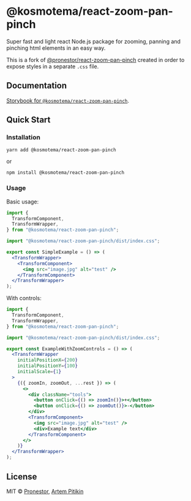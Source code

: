 # @kosmotema/react-zoom-pan-pinch

Super fast and light react Node.js package for zooming, panning and pinching html elements in an easy way.

This is a fork of [@pronestor/react-zoom-pan-pinch](https://github.com/proNestorAps/react-zoom-pan-pinch) created in order to expose styles in a separate `.css` file.

## Documentation

[Storybook for `@kosmotema/react-zoom-pan-pinch`](https://kosmotema.github.io/react-zoom-pan-pinch/).

## Quick Start

### Installation

```shell
yarn add @kosmotema/react-zoom-pan-pinch
```

or

```shell
npm install @kosmotema/react-zoom-pan-pinch
```

### Usage

Basic usage:

```jsx
import {
  TransformComponent,
  TransformWrapper,
} from "@kosmotema/react-zoom-pan-pinch";

import "@kosmotema/react-zoom-pan-pinch/dist/index.css";

export const SimpleExample = () => (
  <TransformWrapper>
    <TransformComponent>
      <img src="image.jpg" alt="test" />
    </TransformComponent>
  </TransformWrapper>
);
```

With controls:

```jsx
import {
  TransformComponent,
  TransformWrapper,
} from "@kosmotema/react-zoom-pan-pinch";

import "@kosmotema/react-zoom-pan-pinch/dist/index.css";

export const ExampleWithZoomControls = () => (
  <TransformWrapper
    initialPositionX={200}
    initialPositionY={100}
    initialScale={1}
  >
    {({ zoomIn, zoomOut, ...rest }) => (
      <>
        <div className="tools">
          <button onClick={() => zoomIn()}>+</button>
          <button onClick={() => zoomOut()}>-</button>
        </div>
        <TransformComponent>
          <img src="image.jpg" alt="test" />
          <div>Example text</div>
        </TransformComponent>
      </>
    )}
  </TransformWrapper>
);
```

## License

MIT © [Pronestor](https://github.com/proNestorAps), [Artem Pitikin](https://github.com/kosmotema)
